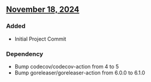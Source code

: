 ## [November 18, 2024](https://github.com/OpsLevel/opslevel-agent/compare/v0.0.0...v2024.11.18)
### Added
* Initial Project Commit
### Dependency
* Bump codecov/codecov-action from 4 to 5
* Bump goreleaser/goreleaser-action from 6.0.0 to 6.1.0
